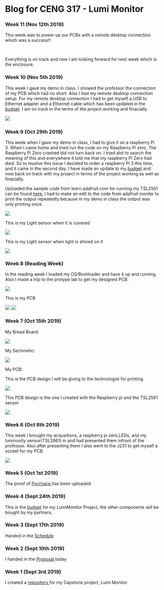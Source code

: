 <html>
	<head>
		<title>CENG 317 Blog</title>
	</head>
	<body>
		<h1>Blog for CENG 317 - Lumi Monitor</h1>
		<h3>Week 11 (Nov 12th 2019)</h3>
		<p>This week was to power up our PCBs with a remote desktop connection which was a success!!</p>
		<img src = "" >
		<img src = "" >
		<p>Everything is on track and now I am looking forward for next week which is the enclosure.</p>
		<h3>Week 10 (Nov 5th 2019)</h3>
		<p>This week I gave my demo in class. I showed the professor the connection of my PCB which had no short. Also I had my remote desktop connection setup. For my remote desktop connection I had  to get myself a USB to Ethernet adapter and a Ethernet cable which has been updated in the <a href = "https://github.com/simransaini1999/Lumi-Monitor/blob/master/Documentation/Budget.xlsx">budget</a>. I am on track in the terms of the project working and finacially.</p>
		<img src = "Images/Testing/20191111_180216.jpg" >
		<img src = "" >
		<h3>Week 9 (Oct 29th 2019)</h3> 
		<p>This week when I gave my demo in class, I had to give it on a raspberry Pi 3. When I came home and tried run the code on my Raspberry Pi zero, The Raspberry Pi Zero crashed did not turn back on. I tried alot to search the meaning of this and everywhere it told me that my raspberry Pi Zero had died. So to resolve this issue I decided to order a raspberry Pi 3 this time, and it came in the second day. I have made an update to my <a href = "https://github.com/simransaini1999/Lumi-Monitor/blob/master/Documentation/Budget.xlsx">budget</a> and now back on track with my project in terms of the project working as well as finacially.</p> 
		<p>Uploaded the sample code from learn.adafruit.com for running my TSL2561 can be found <a href = "https://github.com/simransaini1999/Lumi-Monitor/blob/master/Software/TSL2561.py">here.</a> I had to make an edit to the code from adafruit inorder to print the output repeatedly because in my demo in class the output was only printing once.</p>
		<img src = "Images/Testing/pic_of_setup.jpg">
		<p>This is my Light sensor when it is covered</p>
		<img src = "Images/Testing/When_sensor_covered.jpg">
		<p>This is my Light sensor when light is shined on it</p>
		<img src = "Images/Testing/when_light_at_sensor.jpg" >
		<h3>Week 8 (Reading Week)</h3>
		<p>In the reading week I loaded my OS/Bootloader and have it up and running. Also I made a trip to the protype lab to get my designed PCB.</p>
		<img src ="Images/images for index.md/20191027_153724.jpg">
		<p>This is my PCB</p>
		<img src ="Images/images for index.md/designPCB.jpg">
		<img src ="Images/images for index.md/designPCB2.jpg">
		<h3>Week 7 (Oct 15th 2019)</h3>
		<p>My Bread Board: </p>
		<img src ="Images/Fritzing/finalone_bb.png">
		<p>My Sechmetic: </p>
		<img src ="Images/Fritzing/finalone_schem.png">
		<p>My PCB: </p>
		<p>This is the PCB design I will be giving to the technologist for printing.</p>
		<img src ="Images/Fritzing/printing_PCB_pcb.png">
		<p>This PCB design is the one I created with the Raspberry pi and the TSL2561 sensor</p>
		<img src = "Images/Fritzing/with_raspberrypi_pcb.png">
		<h3>Week 6 (Oct 8th 2019)</h3>
		<p>This week I brought my acqusitions, a raspberry pi zero,LEDs, and my luminosity sensor(TSL2661) in and had presented them infront of the professor. Also after presenting them I also went to the J231 to get myself a socket for my PCB.</p>
		<img src ="Images/images for index.md/ordered_parts.jpg">
		<h3>Week 5 (Oct 1st 2019)</h3>
		<p>The proof of <a href = "https://github.com/simransaini1999/Lumi-Monitor/tree/master/Images/Proof%20of%20order"> Purchace </a> has been uploaded</p>
		<h3>Week 4 (Sept 24th 2019)</h3>
		<p>This is the <a href = "https://github.com/simransaini1999/Lumi-Monitor/blob/master/Documentation/Budget.xlsx">budget</a> for my LumiMonitor Project, the other components will be bought by my partners. </p>
		<h3>Week 3 (Sept 17th 2019)</h3>
		<p>Handed in the <a href = "https://github.com/simransaini1999/Lumi-Monitor/blob/master/Documentation/Schedule.pdf">Schedule</a></p>
		<h3>Week 2 (Sept 10th 2019)</h3>
		<p>I handed in the <a href ="https://github.com/simransaini1999/Lumi-Monitor/blob/master/Documentation/ProjectProposalStudentNameRev03.pdf"> Proposal </a> today</p>
		<h3>Week 1 (Sept 3rd 2019)</h3>
		<p>I created a <a href = "https://github.com/simransaini1999/Lumi-Monitor"> repository </a> for my Capstone project, Lumi Monitor</p>
	</body>
</html>
		
